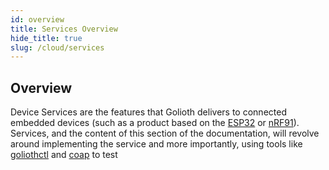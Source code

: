 ```yaml
---
id: overview
title: Services Overview
hide_title: true
slug: /cloud/services
---
```


## Overview

Device Services are the features that Golioth delivers to connected embedded devices (such as a product based on the [ESP32](/hardware/esp32) or [nRF91](/hardware/nrf91)). Services, and the content of this section of the documentation, will revolve around implementing the service and more importantly, using tools like [goliothctl](/reference/command-line-tools/goliothctl) and [coap](/reference/command-line-tools/coap) to test 
